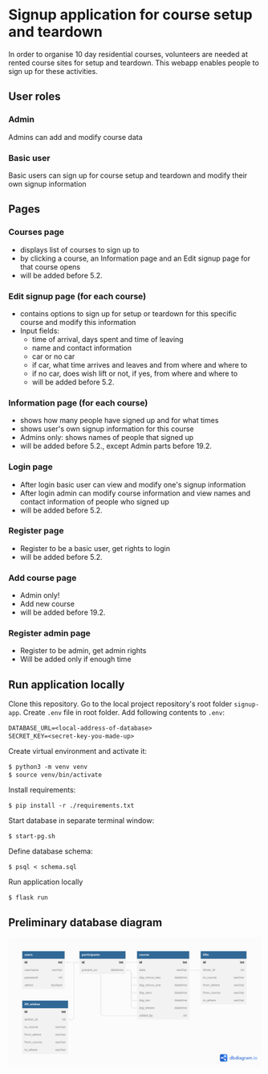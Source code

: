 # Signup application for course setup and teardown

In order to organise 10 day residential courses, volunteers are needed at rented course sites for setup and teardown. This webapp enables people to sign up for these activities.

## User roles

### Admin
Admins can add and modify course data
### Basic user
Basic users can sign up for course setup and teardown and modify their own signup information

## Pages

### Courses page 

- displays list of courses to sign up to
- by clicking a course, an Information page and an Edit signup page for that course opens
- will be added before 5.2.

### Edit signup page (for each course)
- contains options to sign up for setup or teardown for this specific course and modify this information
- Input fields:
    - time of arrival, days spent and time of leaving
    - name and contact information
    - car or no car
    - if car, what time arrives and leaves and from where and where to
    - if no car, does wish lift or not, if yes, from where and where to
    - will be added before 5.2.

### Information page (for each course)
- shows how many people have signed up and for what times
- shows user's own signup information for this course
- Admins only: shows names of people that signed up
- will be added before 5.2., except Admin parts before 19.2.

### Login page
- After login basic user can view and modify one's signup information
- After login admin can modify course information and view names and contact information of people who signed up
- will be added before 5.2.

### Register page
- Register to be a basic user, get rights to login
- will be added before 5.2.

### Add course page
- Admin only! 
- Add new course
- will be added before 19.2.

### Register admin page
- Register to be admin, get admin rights
- Will be added only if enough time


## Run application locally

Clone this repository. Go to the local project repository's root folder `signup-app`. Create `.env` file in root folder. Add following contents to `.env`:


    DATABASE_URL=<local-address-of-database>
    SECRET_KEY=<secret-key-you-made-up>

Create virtual environment and activate it:

    $ python3 -m venv venv
    $ source venv/bin/activate

Install requirements:

    $ pip install -r ./requirements.txt

Start database in separate terminal window:

    $ start-pg.sh

Define database schema:

    $ psql < schema.sql

Run application locally

    $ flask run


## Preliminary database diagram

![database-diagram](images/dbdiagram.png)

